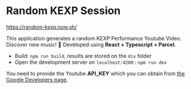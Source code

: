 # Random KEXP Session

https://random-kexp.now.sh/

This application generates a random KEXP Performance Youtube Video. Discover new music! 🎵 
Developed using **React + Typescript + Parcel**.

- Build: `npm run build`, results are stored on the `div` folder 
- Open the development server on `localhost:4200` : `npm run dev`

You need to provide the Youtube **API_KEY** which you can obtain from [the Google Developers page](https://developers.google.com/).

